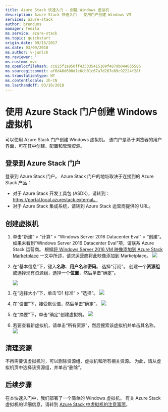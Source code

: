 ```yaml
---
title: Azure Stack 快速入门 - 创建 Windows 虚拟机
description: Azure Stack 快速入门 - 使用门户创建 Windows VM
services: azure-stack
author: brenduns
manager: femila
ms.service: azure-stack
ms.topic: quickstart
origin.date: 09/15/2017
ms.date: 03/09/2018
ms.author: v-junlch
ms.reviewer: ''
ms.custom: mvc
ms.openlocfilehash: cc825f1a950ff435335415109f4879b044055586
ms.sourcegitcommit: af6d48d608d1e6cb01c67a7d267e89c92224f28f
ms.translationtype: HT
ms.contentlocale: zh-CN
ms.lasthandoff: 03/16/2018
---
```

# <a name="create-a-windows-virtual-machine-with-the-azure-stack-portal"></a>使用 Azure Stack 门户创建 Windows 虚拟机

可以使用 Azure Stack 门户创建 Windows 虚拟机。 该门户是基于浏览器的用户界面，可在其中创建、配置和管理资源。

## <a name="sign-in-to-the-azure-stack-portal"></a>登录到 Azure Stack 门户

登录到 Azure Stack 门户。 Azure Stack 门户的地址取决于连接到的 Azure Stack 产品：

- 对于 Azure Stack 开发工具包 (ASDK)，请转到：https://portal.local.azurestack.external。
- 对于 Azure Stack 集成系统，请转到 Azure Stack 运营商提供的 URL。

## <a name="create-a-virtual-machine"></a>创建虚拟机

1. 单击“新建” > “计算” > “Windows Server 2016 Datacenter Eval” > “创建”。 如果未看到“Windows Server 2016 Datacenter Eval”项，请联系 Azure Stack 运营商。 根据[将 Windows Server 2016 VM 映像添加到 Azure Stack Marketplace](../azure-stack-add-default-image.md) 一文中所述，请求运营商将此映像添加到 Marketplace。 
    ![](./media/azure-stack-quick-windows-portal/image01.png)
2. 在“基本信息”下，键入**名称**、**用户名**和**密码**。 选择“订阅”。 创建一个**资源组**或选择现有资源组，选择一个**位置**，然后单击“确定”。

    ![](./media/azure-stack-quick-windows-portal/image02.png)
3. 在“选择大小”下，单击“D1 标准” > “选择”。
    ![](./media/azure-stack-quick-windows-portal/image03.png)
4. 在“设置”下，接受默认值，然后单击“确定”。
    ![](./media/azure-stack-quick-windows-portal/image04.png)
5. 在“摘要”下，单击“确定”创建虚拟机。 
    ![](./media/azure-stack-quick-windows-portal/image05.png)
6. 若要查看新虚拟机，请单击“所有资源”，然后搜索该虚拟机并单击其名称。
    ![](./media/azure-stack-quick-windows-portal/image06.png)

## <a name="clean-up-resources"></a>清理资源

不再需要该虚拟机时，可以删除资源组、虚拟机和所有相关资源。 为此，请从虚拟机页中选择该资源组，并单击“删除”。

## <a name="next-steps"></a>后续步骤
在本快速入门中，我们部署了一个简单的 Windows 虚拟机。 有关 Azure Stack 虚拟机的详细信息，请转到 [Azure Stack 中虚拟机的注意事项](azure-stack-vm-considerations.md)。

